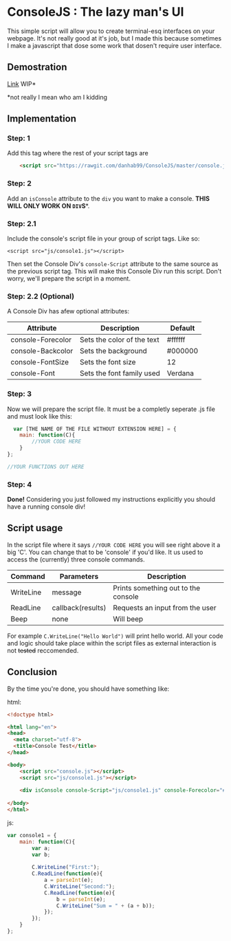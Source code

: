 # ConsoleJS : The lazy man's UI
This simple script will allow you to create terminal-esq interfaces on your webpage. It's not really good at it's job, but I made this because sometimes I make a javascript that dose some work that dosen't require user interface.

## Demostration

[Link](examples/testbed.html) WIP*

*not really I mean who am I kidding

## Implementation

### Step: 1
Add this tag where the rest of your script tags are

```html
	<script src="https://rawgit.com/danhab99/ConsoleJS/master/console.js"></script>
```

### Step: 2
Add an `isConsole` attribute to the `div` you want to make a console. **THIS WILL ONLY WORK ON `DIV`S***.

### Step: 2.1
Include the console's script file in your group of script tags. Like so:

```<script src="js/console1.js"></script>```

Then set the Console Div's `console-Script` attribute to the same source as the previous script tag. This will make this Console Div run this script. Don't worry, we'll prepare the script in a moment.

### Step: 2.2 (Optional)

A Console Div has afew optional attributes:

| Attribute         | Description                | Default |
|-------------------|----------------------------|---------|
| console-Forecolor | Sets the color of the text | #ffffff |
| console-Backcolor | Sets the background        | #000000 |
| console-FontSize  | Sets the font size         | 12      |
| console-Font      | Sets the font family used  | Verdana |

### Step: 3
Now we will prepare the script file. It must be a completly seperate .js file and must look like this:

```javascript
  var [THE NAME OF THE FILE WITHOUT EXTENSION HERE] = {
	main: function(C){
		//YOUR CODE HERE
	}
};

//YOUR FUNCTIONS OUT HERE
```

### Step: 4
**Done!** Considering you just followed my instructions explicitly you should have a running console div!

## Script usage
In the script file where it says `//YOUR CODE HERE` you will see right above it a big 'C'. You can change that to be 'console' if you'd like. It us used to access the (currently) three console commands.

| Command   | Parameters        | Description                         |
|-----------|-------------------|-------------------------------------|
| WriteLine | message           | Prints something out to the console |
| ReadLine  | callback(results) | Requests an input from the user     |
| Beep      | none              | Will beep                           |

For example `C.WriteLine("Hello World")` will print hello world. All your code and logic should take place within the script files as external interaction is not ~~tested~~ reccomended.

## Conclusion
By the time you're done, you should have something like:

html:
```html
<!doctype html>

<html lang="en">
<head>
  <meta charset="utf-8">
  <title>Console Test</title>
</head>

<body>
	<script src="console.js"></script>
	<script src="js/console1.js"></script>
	
	<div isConsole console-Script="js/console1.js" console-Forecolor="#ffffff" style="width:300px; height:300px;"></div>
	
</body>
</html>
```

js:
```javascript
var console1 = {
	main: function(C){
		var a;
		var b;
		
		C.WriteLine("First:");
		C.ReadLine(function(e){
			a = parseInt(e);
			C.WriteLine("Second:");
			C.ReadLine(function(e){
				b = parseInt(e);
				C.WriteLine("Sum = " + (a + b));
			});
		});
	}
};
```
